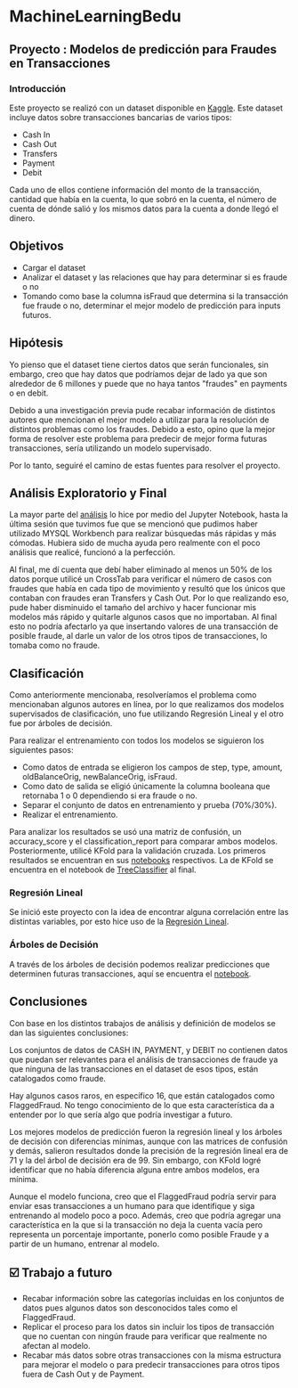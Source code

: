 # MachineLearningBedu
## Proyecto : Modelos de predicción para Fraudes en Transacciones 
### Introducción
Este proyecto se realizó con un dataset disponible en [Kaggle](https://www.kaggle.com/datasets/jainilcoder/online-payment-fraud-detection?resource=download). Este dataset incluye datos sobre transacciones bancarias de varios tipos:
+ Cash In
+ Cash Out
+ Transfers
+ Payment
+ Debit

Cada uno de ellos contiene información del monto de la transacción, cantidad que había en la cuenta, lo que sobró en la cuenta, el número de cuenta de dónde salió y los mismos datos para la cuenta a donde llegó el dinero.

## Objetivos
+ Cargar el dataset
+ Analizar el dataset y las relaciones que hay para determinar si es fraude o no
+ Tomando como base la columna isFraud que determina si la transacción fue fraude o no, determinar el mejor modelo de predicción para inputs futuros.

## Hipótesis
Yo pienso que el dataset tiene ciertos datos que serán funcionales, sin embargo, creo que hay datos que podríamos dejar de lado ya que son alrededor de 6 millones y puede que no haya tantos "fraudes" en payments o en debit.

Debido a una investigación previa pude recabar información de distintos autores que mencionan el mejor modelo a utilizar para la resolución de distintos problemas como los fraudes. Debido a esto, opino que la mejor forma de resolver este problema para predecir de mejor forma futuras transacciones, sería utilizando un modelo supervisado.

Por lo tanto, seguiré el camino de estas fuentes para resolver el proyecto.

## Análisis Exploratorio y Final
La mayor parte del [análisis](https://www.kaggle.com/datasets/jainilcoder/online-payment-fraud-detection?resource=download) lo hice por medio del Jupyter Notebook, hasta la última sesión que tuvimos fue que se mencionó que pudimos haber utilizado MYSQL Workbench para realizar búsquedas más rápidas y más cómodas. Hubiera sido de mucha ayuda pero realmente con el poco análisis que realicé, funcionó a la perfección.

Al final, me dí cuenta que debí haber eliminado al menos un 50% de los datos porque utilicé un CrossTab para verificar el número de casos con fraudes que había en cada tipo de movimiento y resultó que los únicos que contaban con fraudes eran Transfers y Cash Out. Por lo que realizando eso, pude haber disminuido el tamaño del archivo y hacer funcionar mis modelos más rápido y quitarle algunos casos que no importaban. Al final esto no podría afectarlo ya que insertando valores de una transacción de posible fraude, al darle un valor de los otros tipos de transacciones, lo tomaba como no fraude.

## Clasificación
Como anteriormente mencionaba, resolveríamos el problema como mencionaban algunos autores en línea, por lo que realizamos dos modelos supervisados de clasificación, uno fue utilizando Regresión Lineal y el otro fue por árboles de decisión.

Para realizar el entrenamiento con todos los modelos se siguieron los siguientes pasos:
+ Como datos de entrada se eligieron los campos de step, type, amount, oldBalanceOrig, newBalanceOrig, isFraud.
+ Como dato de salida se eligió únicamente la columna booleana que retornaba 1 o 0 dependiendo si era fraude o no.
+ Separar el conjunto de datos en entrenamiento y prueba (70%/30%).
+ Realizar el entrenamiento.

Para analizar los resultados se usó una matriz de confusión, un accuracy_score y el classification_report para comparar ambos modelos. Posteriormente, utilicé KFold para la validación cruzada. Los primeros resultados se encuentran en sus [notebooks](https://github.com/aramsdev/MachineLearningBedu/tree/main/notebooks) respectivos. La de KFold se encuentra en el notebook de [TreeClassifier](https://github.com/aramsdev/MachineLearningBedu/blob/main/notebooks/DecisionTreeClassifier.ipynb) al final.

### Regresión Lineal

Se inició este proyecto con la idea de encontrar alguna correlación entre las distintas variables, por esto hice uso de la [Regresión Lineal](https://github.com/aramsdev/MachineLearningBedu/blob/main/notebooks/LinearRegression.ipynb).

### Árboles de Decisión

A través de los árboles de decisión podemos realizar predicciones que determinen futuras transacciones, aquí se encuentra el [notebook](https://github.com/aramsdev/MachineLearningBedu/blob/main/notebooks/DecisionTreeClassifier.ipynb). 

## Conclusiones
Con base en los distintos trabajos de análisis y definición de modelos se dan las siguientes conclusiones:

Los conjuntos de datos de CASH IN, PAYMENT, y DEBIT no contienen datos que puedan ser relevantes para el análisis de transacciones de fraude ya que ninguna de las transacciones en el dataset de esos tipos, están catalogados como fraude.

Hay algunos casos raros, en específico 16, que están catalogados como FlaggedFraud. No tengo conocimiento de lo que esta característica da a entender por lo que sería algo que podría investigar a futuro.

Los mejores modelos de predicción fueron la regresión lineal y los árboles de decisión con diferencias mínimas, aunque con las matrices de confusión y demás, salieron resultados donde la precisión de la regresión lineal era de 71 y la del árbol de decisión era de 99. Sin embargo, con KFold logré identificar que no había diferencia alguna entre ambos modelos, era mínima.

Aunque el modelo funciona, creo que el FlaggedFraud podría servir para enviar esas transacciones a un humano para que identifique y siga entrenando al modelo poco a poco. Además, creo que podría agregar una característica en la que si la transacción no deja la cuenta vacía pero representa un porcentaje importante, ponerlo como posible Fraude y a partir de un humano, entrenar al modelo.

## ☑️ Trabajo a futuro
+ Recabar información sobre las categorías incluidas en los conjuntos de datos pues algunos datos son desconocidos tales como el FlaggedFraud.
+ Replicar el proceso para los datos sin incluir los tipos de transacción que no cuentan con ningún fraude para verificar que realmente no afectan al modelo.
+ Recabar más datos sobre otras transacciones con la misma estructura para mejorar el modelo o para predecir transacciones para otros tipos fuera de Cash Out y de Payment.
